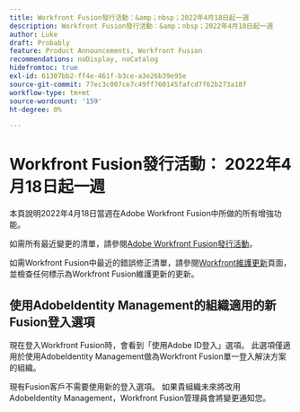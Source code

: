 ```yaml
---
title: Workfront Fusion發行活動：&amp；nbsp；2022年4月18日起一週
description: Workfront Fusion發行活動：&amp；nbsp；2022年4月18日起一週
author: Luke
draft: Probably
feature: Product Announcements, Workfront Fusion
recommendations: noDisplay, noCatalog
hidefromtoc: true
exl-id: 61307bb2-ff4e-461f-b3ce-a3e26b39e95e
source-git-commit: 77ec3c007ce7c49ff760145fafcd7f62b273a18f
workflow-type: tm+mt
source-wordcount: '159'
ht-degree: 0%

---
```


# Workfront Fusion發行活動： 2022年4月18日起一週

本頁說明2022年4月18日當週在Adobe Workfront Fusion中所做的所有增強功能。

如需所有最近變更的清單，請參閱[Adobe Workfront Fusion發行活動](/help/workfront-fusion/fusion-product-releases/fusion-release-activity.md)。

如需Workfront Fusion中最近的錯誤修正清單，請參閱[Workfront維護更新](https://experienceleague.adobe.com/docs/workfront-known-issues/releases/current-updates.html?lang=zh-Hant)頁面，並檢查任何標示為Workfront Fusion維護更新的更新。

## 使用AdobeIdentity Management的組織適用的新Fusion登入選項

現在登入Workfront Fusion時，會看到「使用Adobe ID登入」選項。 此選項僅適用於使用AdobeIdentity Management做為Workfront Fusion單一登入解決方案的組織。

現有Fusion客戶不需要使用新的登入選項。 如果貴組織未來將改用AdobeIdentity Management，Workfront Fusion管理員會將變更通知您。
